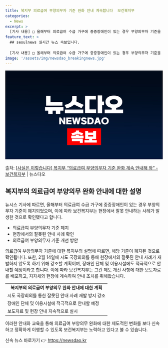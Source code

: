```yaml
---
title: 복지부 의료급여 부양의무자 기준 완화 안내 계속합니다  보건복지부
categories:
  - News
excerpt: >
  [기사 내용] □ 올해부터 의료급여 수급 가구에 중증장애인이 있는 경우 부양의무자 기준을 폐지하였으나 현장에…
feature_text: >
  ## seoulnews 실시간 뉴스 속보입니다.

  [기사 내용] □ 올해부터 의료급여 수급 가구에 중증장애인이 있는 경우 부양의무자 기준을 폐지하였으나 현장에…
image: '/assets/img/newsdao_breakingnews.jpg'
---
```


![뉴스다오 속보](/assets/img/newsdao_breakingnews.jpg)

<p>출처: <a href="https://newsdao.kr/3157" rel="dofollow">[사실은 이렇습니다] 복지부 “의료급여 부양의무자 기준 완화 계속 안내해 와” - 보건복지부</a> | 뉴스다오</p>

<h2 data-ke-size="size26">복지부의 의료급여 부양의무 완화 안내에 대한 설명</h2>
뉴시스 기사에 따르면, 올해부터 의료급여 수급 가구에 중증장애인이 있는 경우 부양의무자 기준이 폐지되었으며, 이에 따라 보건복지부는 현장에서 잘못 안내하는 사례가 발생한 것으로 확인됐다고 합니다.

<ul>
  <li>의료급여 부양의무자 기준 폐지</li>
  <li>현장에서의 잘못된 안내 사례 확인</li>
  <li>의료급여 부양의무자 기준 개선 방안</li>
</ul>

의료급여 부양의무자 기준에 대한 복지부의 설명에 따르면, 해당 기준이 폐지된 것으로 확인됩니다. 또한, 2월 14일에 시도 국장회의를 통해 현장에서의 잘못된 안내 사례가 재발하지 않도록 하기 위해 강조할 계획이며, 장애인 단체 및 이용시설에도 적극적으로 안내할 예정이라고 합니다. 이에 따라 보건복지부는 그간 제도 개선 사항에 대한 보도자료를 배포하고, 지자체와 현장에 계속하여 안내 조치를 취해왔습니다.

<table>
  <tr>
    <td style="text-align: center; height: 17px;"><b>복지부의 의료급여 부양의무 완화 안내에 대한 계획</b></td>
  </tr>
  <tr>
    <td>시도 국장회의를 통한 잘못된 안내 사례 재발 방지 강조</td>
  </tr>
  <tr>
    <td>장애인 단체 및 이용시설에 적극적으로 안내할 예정</td>
  </tr>
  <tr>
    <td>보도자료 및 현장 안내 지속적으로 실시</td>
  </tr>
</table>

이러한 안내와 교육을 통해 의료급여 부양의무 완화에 대한 제도적인 변화를 보다 신속하고 정확하게 이행할 수 있도록 보건복지부는 노력하고 있다고 볼 수 있습니다. 

신속 뉴스 바로가기 👉 <a href="https://newsdao.kr" rel="dofollow">https://newsdao.kr</a>


